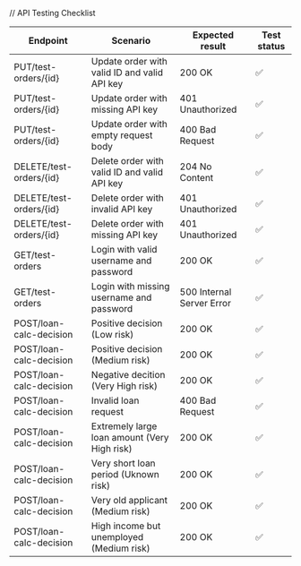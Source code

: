 // API Testing Checklist

| Endpoint                | Scenario                                     | Expected result           | Test status |
| ----------------------- | -------------------------------------------- | ------------------------- | ----------- |
| PUT/test-orders/{id}    | Update order with valid ID and valid API key | 200 OK                    | ✅          |
| PUT/test-orders/{id}    | Update order with missing API key            | 401 Unauthorized          | ✅          |
| PUT/test-orders/{id}    | Update order with empty request body         | 400 Bad Request           | ✅          |
| DELETE/test-orders/{id} | Delete order with valid ID and valid API key | 204 No Content            | ✅          |
| DELETE/test-orders/{id} | Delete order with invalid API key            | 401 Unauthorized          | ✅          |
| DELETE/test-orders/{id} | Delete order with missing API key            | 401 Unauthorized          | ✅          |
| GET/test-orders         | Login with valid username and password       | 200 OK                    | ✅          |
| GET/test-orders         | Login with missing username and password     | 500 Internal Server Error | ✅          |
| POST/loan-calc-decision | Positive decision (Low risk)                 | 200 OK                    | ✅          |
| POST/loan-calc-decision | Positive decision (Medium risk)              | 200 OK                    | ✅          |
| POST/loan-calc-decision | Negative decition (Very High risk)           | 200 OK                    | ✅          |
| POST/loan-calc-decision | Invalid loan request                         | 400 Bad Request           | ✅          |
| POST/loan-calc-decision | Extremely large loan amount (Very High risk) | 200 OK                    | ✅          |
| POST/loan-calc-decision | Very short loan period (Uknown risk)         | 200 OK                    | ✅          |
| POST/loan-calc-decision | Very old applicant (Medium risk)             | 200 OK                    | ✅          |
| POST/loan-calc-decision | High income but unemployed (Medium risk)     | 200 OK                    | ✅          |
